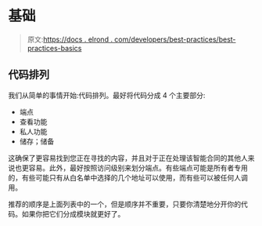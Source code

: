 # 基础

> 原文:[https://docs . elrond . com/developers/best-practices/best-practices-basics](https://docs.elrond.com/developers/best-practices/best-practices-basics)

 ## 代码排列

我们从简单的事情开始:代码排列。最好将代码分成 4 个主要部分:

*   端点
*   查看功能
*   私人功能
*   储存；储备

这确保了更容易找到您正在寻找的内容，并且对于正在处理该智能合同的其他人来说也更容易。此外，最好按照访问级别来划分端点。有些端点可能是所有者专用的，有些可能只有从白名单中选择的几个地址可以使用，而有些可以被任何人调用。

推荐的顺序是上面列表中的一个，但是顺序并不重要，只要你清楚地分开你的代码。如果你把它们分成模块就更好了。